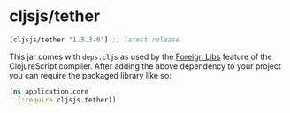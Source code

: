 # cljsjs/tether

[](dependency)
```clojure
[cljsjs/tether "1.3.3-0"] ;; latest release
```
[](/dependency)

This jar comes with `deps.cljs` as used by the [Foreign Libs][flibs] feature
of the ClojureScript compiler. After adding the above dependency to your project
you can require the packaged library like so:

```clojure
(ns application.core
  (:require cljsjs.tether))
```

[flibs]: https://github.com/clojure/clojurescript/wiki/Packaging-Foreign-Dependencies
